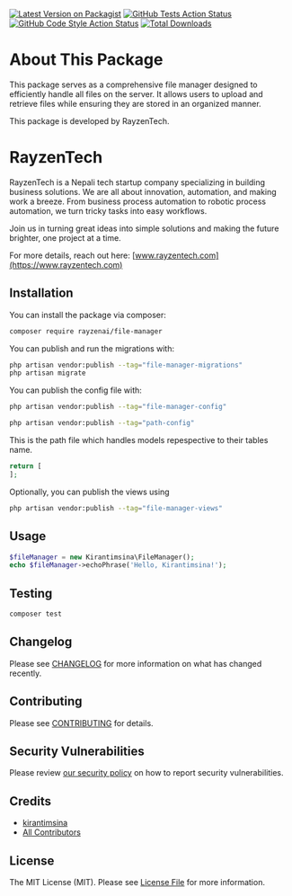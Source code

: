 
[![Latest Version on Packagist](https://img.shields.io/packagist/v/rayzenai/file-manager.svg?style=flat-square)](https://packagist.org/packages/rayzenai/file-manager)
[![GitHub Tests Action Status](https://img.shields.io/github/actions/workflow/status/rayzenai/file-manager/run-tests.yml?branch=main&label=tests&style=flat-square)](https://github.com/rayzenai/file-manager/actions?query=workflow%3Arun-tests+branch%3Amain)
[![GitHub Code Style Action Status](https://img.shields.io/github/actions/workflow/status/rayzenai/file-manager/fix-php-code-style-issues.yml?branch=main&label=code%20style&style=flat-square)](https://github.com/rayzenai/file-manager/actions?query=workflow%3A"Fix+PHP+code+style+issues"+branch%3Amain)
[![Total Downloads](https://img.shields.io/packagist/dt/rayzenai/file-manager.svg?style=flat-square)](https://packagist.org/packages/rayzenai/file-manager)


# About This Package

This package serves as a comprehensive file manager designed to efficiently handle all files on the server. It allows users to upload and retrieve files while ensuring they are stored in an organized manner. 

This package is developed by RayzenTech.

# RayzenTech

RayzenTech is a Nepali tech startup company specializing in building business solutions. We are all about innovation, automation, and making work a breeze. From business process automation to robotic process automation, we turn tricky tasks into easy workflows.

Join us in turning great ideas into simple solutions and making the future brighter, one project at a time.

For more details, reach out here: [www.rayzentech.com](https://www.rayzentech.com)

## Installation

You can install the package via composer:

```bash
composer require rayzenai/file-manager
```

You can publish and run the migrations with:

```bash
php artisan vendor:publish --tag="file-manager-migrations"
php artisan migrate
```

You can publish the config file with:

```bash
php artisan vendor:publish --tag="file-manager-config"
```

```bash
php artisan vendor:publish --tag="path-config"
```

This is the path file which handles models repespective to their tables name.

```php
return [
];
```

Optionally, you can publish the views using

```bash
php artisan vendor:publish --tag="file-manager-views"
```

## Usage

```php
$fileManager = new Kirantimsina\FileManager();
echo $fileManager->echoPhrase('Hello, Kirantimsina!');
```

## Testing

```bash
composer test
```

## Changelog

Please see [CHANGELOG](CHANGELOG.md) for more information on what has changed recently.

## Contributing

Please see [CONTRIBUTING](CONTRIBUTING.md) for details.

## Security Vulnerabilities

Please review [our security policy](../../security/policy) on how to report security vulnerabilities.

## Credits

- [kirantimsina](https://github.com/rayzenai)
- [All Contributors](../../contributors)

## License

The MIT License (MIT). Please see [License File](LICENSE.md) for more information.
